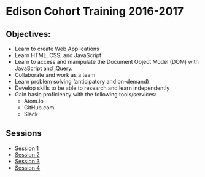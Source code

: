 # Edison Cohort Training 2016-2017

## Objectives:

- Learn to create Web Applications
- Learn HTML, CSS, and JavaScript
- Learn to access and manipulate the Document Object Model (DOM) with JavaScript and jQuery.
- Collaborate and work as a team
- Learn problem solving (anticipatory and on-demand)
- Develop skills to be able to research and learn independently
- Gain basic proficiency with the following tools/services:
  - Atom.io
  - GitHub.com
  - Slack

## Sessions

- [Session 1](./session1.md)
- [Session 2](./session2.md)
- [Session 3](./session3.md)
- [Session 4](./session4.md)
